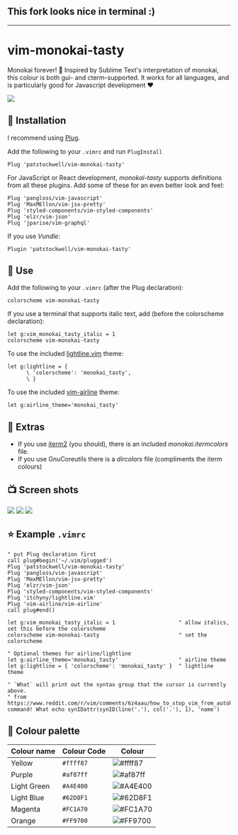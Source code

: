 ## This fork looks nice in terminal :)

---

# vim-monokai-tasty

Monokai forever! :tada: Inspired by Sublime Text's interpretation of monokai, this colour is both gui- and cterm-supported.
It works for all languages, and is particularly good for Javascript development :heart:

![](./images/example_main.png)

## :electric_plug: Installation

I recommend using [Plug](https://github.com/junegunn/vim-plug).

Add the following to your `.vimrc` and run `PlugInstall`

```vim
Plug 'patstockwell/vim-monokai-tasty'
```

For JavaScript or React development, _monokai-tasty_ supports definitions from all these plugins.
Add some of these for an even better look and feel:
```vim
Plug 'pangloss/vim-javascript'
Plug 'MaxMEllon/vim-jsx-pretty'
Plug 'styled-components/vim-styled-components'
Plug 'elzr/vim-json'
Plug 'jparise/vim-graphql'
```

If you use _Vundle_:
```vim
Plugin 'patstockwell/vim-monokai-tasty'
```

## :wolf: Use

Add the following to your `.vimrc` (after the Plug declaration):
```vim
colorscheme vim-monokai-tasty
```

If you use a terminal that supports italic text, add (before the colorscheme declaration):
```vim
let g:vim_monokai_tasty_italic = 1
colorscheme vim-monokai-tasty
```

To use the included [lightline.vim](https://github.com/itchyny/lightline.vim) theme:
```vim
let g:lightline = {
      \ 'colorscheme': 'monokai_tasty',
      \ }
```

To use the included [vim-airline](https://github.com/vim-airline/vim-airline) theme:
```vim
let g:airline_theme='monokai_tasty'
```

## :crystal_ball: Extras

- If you use [iterm2](https://iterm2.com/) (you should), there is an included _monokai.itermcolors_ file.
- If you use GnuCoreutils there is a _dircolors_ file (compliments the iterm colours)

## :tv: Screen shots

![](./images/example_javascript.png)
![](./images/example_vim_and_markdown.png)
![](./images/example_ruby.png)

## :star: Example `.vimrc`

```vim
" put Plug declaration first
call plug#begin('~/.vim/plugged')
Plug 'patstockwell/vim-monokai-tasty'
Plug 'pangloss/vim-javascript'
Plug 'MaxMEllon/vim-jsx-pretty'
Plug 'elzr/vim-json'
Plug 'styled-components/vim-styled-components'
Plug 'itchyny/lightline.vim'
Plug 'vim-airline/vim-airline'
call plug#end()

let g:vim_monokai_tasty_italic = 1                    " allow italics, set this before the colorscheme
colorscheme vim-monokai-tasty                         " set the colorscheme

" Optional themes for airline/lightline
let g:airline_theme='monokai_tasty'                   " airline theme
let g:lightline = { 'colorscheme': 'monokai_tasty' }  " lightline theme

" `What` will print out the syntax group that the cursor is currently above.
" from https://www.reddit.com/r/vim/comments/6z4aau/how_to_stop_vim_from_autohighlighting_italics_in/
command! What echo synIDattr(synID(line('.'), col('.'), 1), 'name')
```

## :art: Colour palette

| Colour name      |Colour Code | Colour
|------------------|------------|------------------------------------------------------------
| Yellow           | `#ffff87`  |![#ffff87](https://placehold.it/100x40/ffff87/111111?text=+)
| Purple           | `#af87ff`  |![#af87ff](https://placehold.it/100x40/af87ff/000000?text=+)
| Light Green      | `#A4E400`  |![#A4E400](https://placehold.it/100x40/A4E400/000000?text=+)
| Light Blue       | `#62D8F1`  |![#62D8F1](https://placehold.it/100x40/62D8F1/000000?text=+)
| Magenta          | `#FC1A70`  |![#FC1A70](https://placehold.it/100x40/FC1A70/000000?text=+)
| Orange           | `#FF9700`  |![#FF9700](https://placehold.it/100x40/FF9700/000000?text=+)

